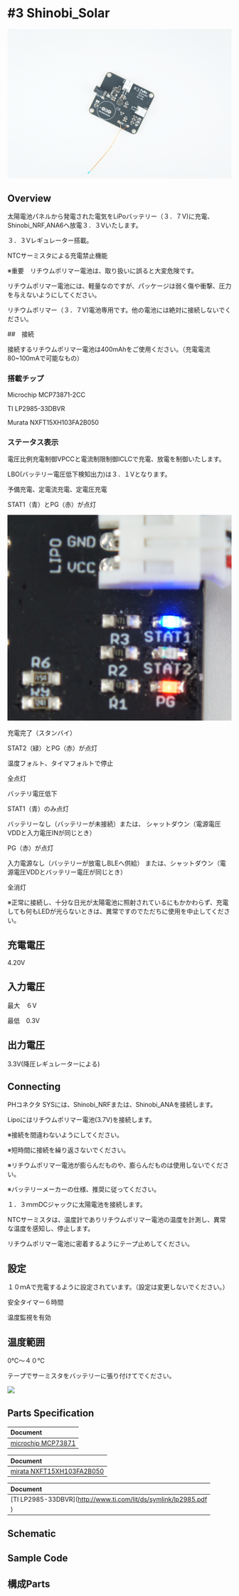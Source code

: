 # #3 Shinobi_Solar

![](/img/Shinobi_Power/Shinobi_LipoCharrger.JPG)
<!--COLORME-->

## Overview

太陽電池パネルから発電された電気をLiPoバッテリー（３．７V)に充電、Shinobi_NRF,ANA6へ放電３．３Vいたします。

３．３Vレギュレーター搭載。

NTCサーミスタによる充電禁止機能

※重要　リチウムポリマー電池は、取り扱いに誤ると大変危険です。

リチウムポリマー電池には、軽量なのですが、パッケージは弱く傷や衝撃、圧力を与えないようにしてください。

リチウムポリマー（３．７V)電池専用です。他の電池には絶対に接続しないでください。

##　接続

接続するリチウムポリマー電池は400mAhをご使用ください。（充電電流80~100mAで可能なもの）

### 搭載チップ

Microchip
MCP73871-2CC

TI
LP2985-33DBVR

Murata
NXFT15XH103FA2B050



### ステータス表示

電圧比例充電制御VPCCと電流制限制御ICLCで充電、放電を制御いたします。

LBO(バッテリー電圧低下検知出力)は３．１Vとなります。


予備充電、定電流充電、定電圧充電

STAT1（青）とPG（赤）が点灯

![](/img/Solar/LEDS_STAT.jpg)

充電完了（スタンバイ）

STAT2（緑）とPG（赤）が点灯

温度フォルト、タイマフォルトで停止

全点灯

バッテリ電圧低下

STAT1（青）のみ点灯

バッテリーなし（バッテリーが未接続）または、
シャットダウン（電源電圧VDDと入力電圧INが同じとき）

PG（赤）が点灯

入力電源なし（バッテリーが放電しBLEへ供給）
または、シャットダウン（電源電圧VDDとバッテリー電圧が同じとき）

全消灯

※正常に接続し、十分な日光が太陽電池に照射されているにもかかわらず、充電しても何もLEDが光らないときは、異常ですのでただちに使用を中止してください。

## 充電電圧

4.20V

## 入力電圧

最大　６V

最低　0.3V

## 出力電圧

3.3V(降圧レギュレーターによる)


## Connecting

PHコネクタ SYSには、Shinobi_NRFまたは、Shinobi_ANAを接続します。

Lipoにはリチウムポリマー電池(3.7V)を接続します。

※接続を間違わないようにしてください。

※短時間に接続を繰り返さないでください。

※リチウムポリマー電池が膨らんだものや、膨らんだものは使用しないでください。

※バッテリーメーカーの仕様、推奨に従ってください。

１．３ｍｍDCジャックに太陽電池を接続します。

NTCサーミスタは、温度計でありリチウムポリマー電池の温度を計測し、異常な温度を感知し、停止します。

リチウムポリマー電池に密着するようにテープ止めしてください。

## 設定

１０ｍAで充電するように設定されています。（設定は変更しないでください。）

安全タイマー６時間

温度監視を有効

## 温度範囲

0℃～４０℃

テープでサーミスタをバッテリーに張り付けてでください。

![](/img/Solar/NTC.JPG)


## Parts Specification

| Document |
|:--|
| [microchip MCP73871](http://www.microchip.com/wwwproducts/en/en536670) |

| Document |
|:--|
| [mirata NXFT15XH103FA2B050](https://www.murata.com/~/media/webrenewal/support/library/catalog/products/thermistor/ntc/r44e.ashx) |

| Document |
|:--|
| [TI LP2985-33DBVR](http://www.ti.com/lit/ds/symlink/lp2985.pdf
) |


## Schematic

## Sample Code

## 構成Parts
